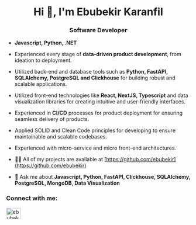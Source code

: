 <h1 align="center">Hi 👋, I'm Ebubekir Karanfil</h1>
<h3 align="center">Software Developer</h3>

- **Javascript, Python, .NET**

- Experienced every stage of **data-driven product development**, from ideation to deployment.
- Utilized back-end and database tools such as **Python, FastAPI, SQLAlchemy, PostgreSQL and Clickhouse** for building robust and scalable applications.
- Utilized front-end technologies like **React, NextJS, Typescript** and data visualization libraries for creating intuitive and user-friendly interfaces.
- Experienced in **CI/CD** processes for product deployment for ensuring seamless delivery of products.
- Applied SOLID and Clean Code principles for developing to ensure maintainable and scalable codebases.
- Experienced with micro-service and micro front-end architectures.


- 👨‍💻 All of my projects are available at [https://github.com/ebubekir](https://github.com/ebubekir)

- 💬 Ask me about **Javascript, Python, FastAPI, Clickhouse, SQLAlchemy, PostgreSQL, MongoDB, Data Visualization**

<p align="left">
<h3 align="left">Connect with me:</h3>
<a href="https://linkedin.com/in/ebubekir-karanfil" target="blank"><img align="center" src="https://cdn.jsdelivr.net/npm/simple-icons@3.0.1/icons/linkedin.svg" alt="ebubekir-karanfil" height="30" width="40" /></a>
